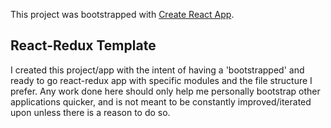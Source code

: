 This project was bootstrapped with [Create React App](https://github.com/facebook/create-react-app).

## React-Redux Template 

I created this project/app with the intent of having a 'bootstrapped' and ready to go react-redux app with
specific modules and the file structure I prefer. Any work done here should only help me personally bootstrap 
other applications quicker, and is not meant to be constantly improved/iterated upon unless there is a reason
to do so. 
